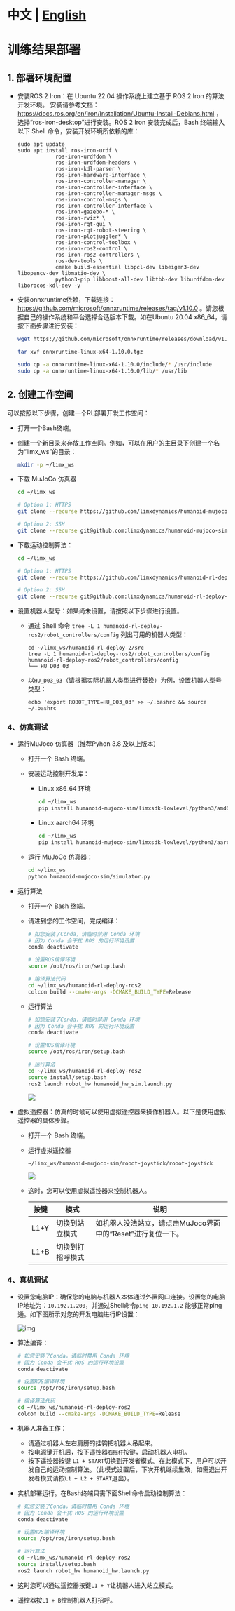 # 中文 | [English](README.md)
# 训练结果部署



## 1. 部署环境配置

- 安装ROS 2 Iron：在 Ubuntu 22.04 操作系统上建立基于 ROS 2 Iron 的算法开发环境。 安装请参考文档： https://docs.ros.org/en/iron/Installation/Ubuntu-Install-Debians.html ，选择“ros-iron-desktop”进行安装。ROS 2 Iron 安装完成后，Bash 终端输入以下 Shell 命令，安装开发环境所依赖的库：

    ```
    sudo apt update
    sudo apt install ros-iron-urdf \
                ros-iron-urdfdom \
                ros-iron-urdfdom-headers \
                ros-iron-kdl-parser \
                ros-iron-hardware-interface \
                ros-iron-controller-manager \
                ros-iron-controller-interface \
                ros-iron-controller-manager-msgs \
                ros-iron-control-msgs \
                ros-iron-controller-interface \
                ros-iron-gazebo-* \
                ros-iron-rviz* \
                ros-iron-rqt-gui \
                ros-iron-rqt-robot-steering \
                ros-iron-plotjuggler* \
                ros-iron-control-toolbox \
                ros-iron-ros2-control \
                ros-iron-ros2-controllers \
                ros-dev-tools \
                cmake build-essential libpcl-dev libeigen3-dev libopencv-dev libmatio-dev \
                python3-pip libboost-all-dev libtbb-dev liburdfdom-dev liborocos-kdl-dev -y
    ```

    

- 安装onnxruntime依赖，下载连接：https://github.com/microsoft/onnxruntime/releases/tag/v1.10.0  。请您根据自己的操作系统和平台选择合适版本下载。如在Ubuntu 20.04 x86_64，请按下面步骤进行安装：
  
    ```Bash
    wget https://github.com/microsoft/onnxruntime/releases/download/v1.10.0/onnxruntime-linux-x64-1.10.0.tgz
    
    tar xvf onnxruntime-linux-x64-1.10.0.tgz
    
    sudo cp -a onnxruntime-linux-x64-1.10.0/include/* /usr/include
    sudo cp -a onnxruntime-linux-x64-1.10.0/lib/* /usr/lib
    ```



## 2. 创建工作空间

可以按照以下步骤，创建一个RL部署开发工作空间：

- 打开一个Bash终端。

- 创建一个新目录来存放工作空间。例如，可以在用户的主目录下创建一个名为“limx_ws”的目录：

  ```Bash
  mkdir -p ~/limx_ws
  ```

- 下载 MuJoCo 仿真器

  ```Bash
  cd ~/limx_ws
  
  # Option 1: HTTPS
  git clone --recurse https://github.com/limxdynamics/humanoid-mujoco-sim.git
  
  # Option 2: SSH
  git clone --recurse git@github.com:limxdynamics/humanoid-mujoco-sim.git
  ```

- 下载运动控制算法：

  ```Bash
  cd ~/limx_ws
  
  # Option 1: HTTPS
  git clone --recurse https://github.com/limxdynamics/humanoid-rl-deploy-ros2.git
  
  # Option 2: SSH
  git clone --recurse git@github.com:limxdynamics/humanoid-rl-deploy-ros2.git
  ```


- 设置机器人型号：如果尚未设置，请按照以下步骤进行设置。

  - 通过 Shell 命令 `tree -L 1 humanoid-rl-deploy-ros2/robot_controllers/config` 列出可用的机器人类型：

    ```
    cd ~/limx_ws/humanoid-rl-deploy-2/src
    tree -L 1 humanoid-rl-deploy-ros2/robot_controllers/config
    humanoid-rl-deploy-ros2/robot_controllers/config
    └── HU_D03_03
    
    ```

  - 以`HU_D03_03`（请根据实际机器人类型进行替换）为例，设置机器人型号类型：

    ```
    echo 'export ROBOT_TYPE=HU_D03_03' >> ~/.bashrc && source ~/.bashrc
    ```

### 4、仿真调试

- 运行MuJoco 仿真器（推荐Pyhon 3.8 及以上版本）

  - 打开一个 Bash 终端。

  - 安装运动控制开发库：

    - Linux x86_64 环境

      ```bash
      cd ~/limx_ws
      pip install humanoid-mujoco-sim/limxsdk-lowlevel/python3/amd64/limxsdk-*-py3-none-any.whl
      ```

    - Linux aarch64 环境

      ```bash
      cd ~/limx_ws
      pip install humanoid-mujoco-sim/limxsdk-lowlevel/python3/aarch64/limxsdk-*-py3-none-any.whl
      ```

  - 运行 MuJoCo 仿真器：

    ```bash
    cd ~/limx_ws
    python humanoid-mujoco-sim/simulator.py
    ```

- 运行算法

  - 打开一个 Bash 终端。

  - 请进到您的工作空间，完成编译：

    ```bash
    # 如您安装了Conda，请临时禁用 Conda 环境
    # 因为 Conda 会干扰 ROS 的运行环境设置
    conda deactivate
    
    # 设置ROS编译环境
    source /opt/ros/iron/setup.bash
    
    # 编译算法代码
    cd ~/limx_ws/humanoid-rl-deploy-ros2
    colcon build --cmake-args -DCMAKE_BUILD_TYPE=Release
    ```

  - 运行算法

    ```bash
    # 如您安装了Conda，请临时禁用 Conda 环境
    # 因为 Conda 会干扰 ROS 的运行环境设置
    conda deactivate
    
    # 设置ROS编译环境
    source /opt/ros/iron/setup.bash
    
    # 运行算法
    cd ~/limx_ws/humanoid-rl-deploy-ros2
    source install/setup.bash
    ros2 launch robot_hw humanoid_hw_sim.launch.py
    ```

    ![](doc/simulator.gif)

- 虚拟遥控器：仿真的时候可以使用虚拟遥控器来操作机器人。以下是使用虚拟遥控器的具体步骤。

  - 打开一个 Bash 终端。

  - 运行虚拟遥控器

    ```
    ~/limx_ws/humanoid-mujoco-sim/robot-joystick/robot-joystick
    ```

    ![](doc/robot-joystick.png)


  - 这时，您可以使用虚拟遥控器来控制机器人。

    | **按键** | **模式**         | **说明**                                                    |
    | -------- | ---------------- | ----------------------------------------------------------- |
    | L1+Y     | 切换到站立模式   | 如机器人没法站立，请点击MuJoco界面中的“Reset”进行复位一下。 |
    | L1+B     | 切换到打招呼模式 |                                                             |

### 4、真机调试

- 设置您电脑IP：确保您的电脑与机器人本体通过外置网口连接。设置您的电脑IP地址为：`10.192.1.200`，并通过Shell命令`ping 10.192.1.2` 能够正常ping通。如下图所示对您的开发电脑进行IP设置：

  ![img](doc/ip.png)

- 算法编译：

  ```bash
  # 如您安装了Conda，请临时禁用 Conda 环境
  # 因为 Conda 会干扰 ROS 的运行环境设置
  conda deactivate
  
  # 设置ROS编译环境
  source /opt/ros/iron/setup.bash
  
  # 编译算法代码
  cd ~/limx_ws/humanoid-rl-deploy-ros2
  colcon build --cmake-args -DCMAKE_BUILD_TYPE=Release
  ```

- 机器人准备工作：

  - 请通过机器人左右肩膀的挂钩把机器人吊起来。
  - 按电源键开机后，按下遥控器`右摇杆`按键，启动机器人电机。
  - 按下遥控器按键 `L1 + START`切换到开发者模式。在此模式下，用户可以开发自己的运动控制算法。（此模式设置后，下次开机继续生效，如需退出开发者模式请按`L1 + L2 + START`退出）。

- 实机部署运行。在Bash终端只需下面Shell命令启动控制算法：

  ```bash
  # 如您安装了Conda，请临时禁用 Conda 环境
  # 因为 Conda 会干扰 ROS 的运行环境设置
  conda deactivate
  
  # 设置ROS编译环境
  source /opt/ros/iron/setup.bash
  
  # 运行算法
  cd ~/limx_ws/humanoid-rl-deploy-ros2
  source install/setup.bash
  ros2 launch robot_hw humanoid_hw.launch.py
  ```

- 这时您可以通过遥控器按键`L1 + Y`让机器人进入站立模式。

- 遥控器按`L1 + B`控制机器人打招呼。
